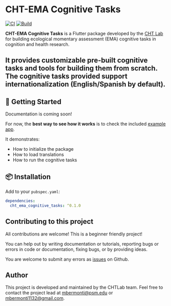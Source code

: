# CHT-EMA Cognitive Tasks

[![CI](https://github.com/cognition-health-technology-lab/cht_ema_cognitive_tasks/actions/workflows/ci.yaml/badge.svg?branch=main)](https://github.com/cognition-health-technology-lab/cht_ema_cognitive_tasks/actions/workflows/ci.yaml)
[![Build](https://github.com/cognition-health-technology-lab/cht_ema_cognitive_tasks/actions/workflows/build.yaml/badge.svg?branch=main)](https://github.com/cognition-health-technology-lab/cht_ema_cognitive_tasks/actions/workflows/build.yaml)

**CHT-EMA Cognitive Tasks** is a Flutter package developed by the [CHT Lab](https://github.com/cognition-health-technology-lab) for building ecological momentary assessment (EMA) cognitive tasks in cognition and health research.

## It provides customizable pre-built cognitive tasks and tools for building them from scratch. The cognitive tasks provided support internationalization (English/Spanish by default).

## 🚀 Getting Started

Documentation is coming soon!

For now, the **best way to see how it works** is to check the included [example app](example/lib/main.dart).

It demonstrates:

- How to initialize the package
- How to load translations
- How to run the cognitive tasks

## 📦 Installation

Add to your `pubspec.yaml`:

```yaml
dependencies:
  cht_ema_cognitive_tasks: ^0.1.0
```

## Contributing to this project

All contributions are welcome! This is a beginner friendly project!

You can help out by writing documentation or tutorials, reporting bugs or errors in code or documentation, fixing bugs,
or by providing ideas.

You are welcome to submit any errors as [issues](https://github.com/cognition-health-technology-lab/cht_ema_cognitive_tasks/issues) on Github.

## Author

This project is developed and maintained by the CHTLab team. Feel free to contact the project lead at [mbermonti@psm.edu](mailto:mbermonti@psm.edu) or [mbermonti1132@gmail.com](mailto:mbermonti1132@gmail.com).
